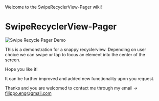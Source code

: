 Welcome to the SwipeRecyclerView-Pager wiki!

# SwipeRecyclerView-Pager

![Swipe Recycle Pager Demo](https://github.com/filippella/SwipeRecyclerView-Pager/blob/master/demo.gif)

This is a demonstration for a snappy recyclerview. Depending on user choice we can swipe or tap to focus an element into the center of the screen.

Hope you like it!

It can be further improved and added new functionality upon you request.

Thanks and you are welcomed to contact me through my email -> filippo.eng@gmail.com

